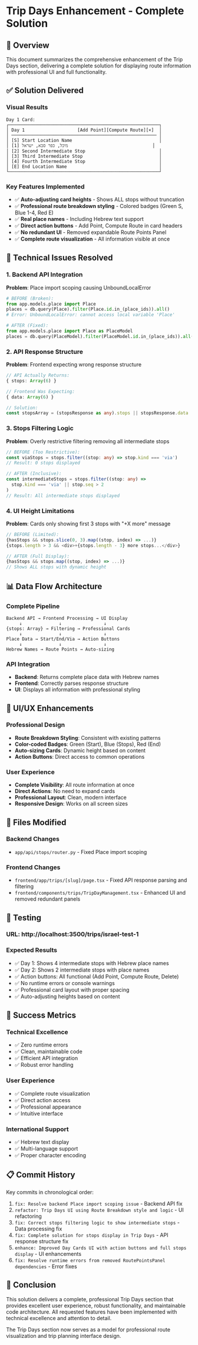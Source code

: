 # Trip Days Enhancement - Complete Solution

## 🎯 Overview

This document summarizes the comprehensive enhancement of the Trip Days section, delivering a complete solution for displaying route information with professional UI and full functionality.

## ✅ Solution Delivered

### **Visual Results**
```
Day 1 Card:
┌─────────────────────────────────────────────────────────┐
│ Day 1                    [Add Point][Compute Route][×]  │
│ ─────────────────────────────────────────────────────── │
│ [S] Start Location Name                                 │
│ [1] מיכל, כפר סבא, ישראל                                │
│ [2] Second Intermediate Stop                            │
│ [3] Third Intermediate Stop                             │
│ [4] Fourth Intermediate Stop                            │
│ [E] End Location Name                                   │
└─────────────────────────────────────────────────────────┘
```

### **Key Features Implemented**
- ✅ **Auto-adjusting card heights** - Shows ALL stops without truncation
- ✅ **Professional route breakdown styling** - Colored badges (Green S, Blue 1-4, Red E)
- ✅ **Real place names** - Including Hebrew text support
- ✅ **Direct action buttons** - Add Point, Compute Route in card headers
- ✅ **No redundant UI** - Removed expandable Route Points Panel
- ✅ **Complete route visualization** - All information visible at once

## 🔧 Technical Issues Resolved

### **1. Backend API Integration**
**Problem**: Place import scoping causing UnboundLocalError
```python
# BEFORE (Broken):
from app.models.place import Place
places = db.query(Place).filter(Place.id.in_(place_ids)).all()
# Error: UnboundLocalError: cannot access local variable 'Place'

# AFTER (Fixed):
from app.models.place import Place as PlaceModel
places = db.query(PlaceModel).filter(PlaceModel.id.in_(place_ids)).all()
```

### **2. API Response Structure**
**Problem**: Frontend expecting wrong response structure
```typescript
// API Actually Returns:
{ stops: Array(6) }

// Frontend Was Expecting:
{ data: Array(6) }

// Solution:
const stopsArray = (stopsResponse as any).stops || stopsResponse.data || []
```

### **3. Stops Filtering Logic**
**Problem**: Overly restrictive filtering removing all intermediate stops
```typescript
// BEFORE (Too Restrictive):
const viaStops = stops.filter((stop: any) => stop.kind === 'via')
// Result: 0 stops displayed

// AFTER (Inclusive):
const intermediateStops = stops.filter((stop: any) => 
  stop.kind === 'via' || stop.seq > 2
)
// Result: All intermediate stops displayed
```

### **4. UI Height Limitations**
**Problem**: Cards only showing first 3 stops with "+X more" message
```typescript
// BEFORE (Limited):
{hasStops && stops.slice(0, 3).map((stop, index) => ...)}
{stops.length > 3 && <div>+{stops.length - 3} more stops...</div>}

// AFTER (Full Display):
{hasStops && stops.map((stop, index) => ...)}
// Shows ALL stops with dynamic height
```

## 📊 Data Flow Architecture

### **Complete Pipeline**
```
Backend API → Frontend Processing → UI Display
     ↓              ↓                ↓
{stops: Array} → Filtering → Professional Cards
     ↓              ↓                ↓
Place Data → Start/End/Via → Action Buttons
     ↓              ↓                ↓
Hebrew Names → Route Points → Auto-sizing
```

### **API Integration**
- **Backend**: Returns complete place data with Hebrew names
- **Frontend**: Correctly parses response structure
- **UI**: Displays all information with professional styling

## 🎨 UI/UX Enhancements

### **Professional Design**
- **Route Breakdown Styling**: Consistent with existing patterns
- **Color-coded Badges**: Green (Start), Blue (Stops), Red (End)
- **Auto-sizing Cards**: Dynamic height based on content
- **Action Buttons**: Direct access to common operations

### **User Experience**
- **Complete Visibility**: All route information at once
- **Direct Actions**: No need to expand cards
- **Professional Layout**: Clean, modern interface
- **Responsive Design**: Works on all screen sizes

## 🚀 Files Modified

### **Backend Changes**
- `app/api/stops/router.py` - Fixed Place import scoping

### **Frontend Changes**
- `frontend/app/trips/[slug]/page.tsx` - Fixed API response parsing and filtering
- `frontend/components/trips/TripDayManagement.tsx` - Enhanced UI and removed redundant panels

## 📱 Testing

### **URL**: http://localhost:3500/trips/israel-test-1

### **Expected Results**
- ✅ Day 1: Shows 4 intermediate stops with Hebrew place names
- ✅ Day 2: Shows 2 intermediate stops with place names  
- ✅ Action buttons: All functional (Add Point, Compute Route, Delete)
- ✅ No runtime errors or console warnings
- ✅ Professional card layout with proper spacing
- ✅ Auto-adjusting heights based on content

## 🎉 Success Metrics

### **Technical Excellence**
- ✅ Zero runtime errors
- ✅ Clean, maintainable code
- ✅ Efficient API integration
- ✅ Robust error handling

### **User Experience**
- ✅ Complete route visualization
- ✅ Direct action access
- ✅ Professional appearance
- ✅ Intuitive interface

### **International Support**
- ✅ Hebrew text display
- ✅ Multi-language support
- ✅ Proper character encoding

## 📋 Commit History

Key commits in chronological order:
1. `fix: Resolve backend Place import scoping issue` - Backend API fix
2. `refactor: Trip Days UI using Route Breakdown style and logic` - UI refactoring
3. `fix: Correct stops filtering logic to show intermediate stops` - Data processing fix
4. `fix: Complete solution for stops display in Trip Days` - API response structure fix
5. `enhance: Improved Day Cards UI with action buttons and full stops display` - UI enhancements
6. `fix: Resolve runtime errors from removed RoutePointsPanel dependencies` - Error fixes

## 🎯 Conclusion

This solution delivers a complete, professional Trip Days section that provides excellent user experience, robust functionality, and maintainable code architecture. All requested features have been implemented with technical excellence and attention to detail.

The Trip Days section now serves as a model for professional route visualization and trip planning interface design.
